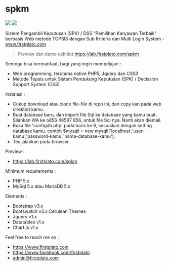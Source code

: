 # spkm

<img src="https://img.shields.io/github/license/ipang-dwi/xdesktop.svg" /> <img src="https://img.shields.io/badge/lab-firstplato.com-red.svg" />

Sistem Pengambil Keputusan (SPK) / DSS "Pemilihan Karyawan Terbaik" berbasis Web metode TOPSIS dengan Sub Kriteria dan Multi Login System - www.firstplato.com

> Preview dan demo cekidot https://lab.firstplato.com/spkm

Semoga bisa bermanfaat, bagi yang ingin mempelajari :
- Web programming, terutama native PHP5, Jquery dan CSS3
- Metode Topsis untuk Sistem Pendukung Keputusan (SPK) / Decission Support System (DSS)

Instalasi :
- Cukup download atau clone file-file di repo ini, dan copy kan pada web direktori kamu.
- Buat database baru, dan import file Sql ke database yang kamu buat. 
  Silahkan WA ke o856 48587 856, untuk file Sql nya. Nanti akan diemail. 
- Buka file 'configdb.php' pada baris ke 6, sesuaikan dengan setting database kamu.
  contoh $mysqli = new mysqli('localhost','user-kamu','password-kamu','nama-database-kamu');
- Tes jalankan pada browser.

Preview :
- https://lab.firstplato.com/spkm

Minimum requirements :
- PHP 5.x
- MySql 5.x atau MariaDB 5.x

Elements :
- Bootstrap v3.x
- Bootswatch v3.x Cerulean Themes
- Jquery v1.x
- Datatables v1.x
- Chart.js v1.x

Feel free to reach me on :
- https://www.firstplato.com
- https://www.facebook.com/firstplato
- admin@firstplato.com

